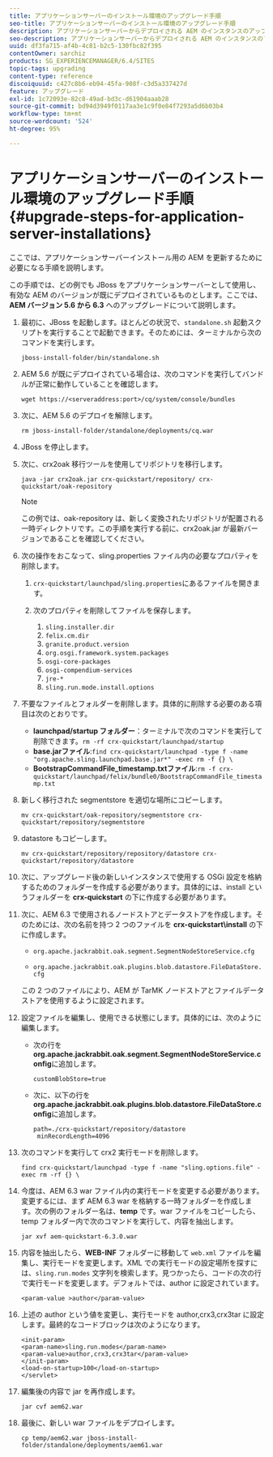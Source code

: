 ```yaml
---
title: アプリケーションサーバーのインストール環境のアップグレード手順
seo-title: アプリケーションサーバーのインストール環境のアップグレード手順
description: アプリケーションサーバーからデプロイされる AEM のインスタンスのアップグレード方法について説明します。
seo-description: アプリケーションサーバーからデプロイされる AEM のインスタンスのアップグレード方法について説明します。
uuid: df3fa715-af4b-4c81-b2c5-130fbc82f395
contentOwner: sarchiz
products: SG_EXPERIENCEMANAGER/6.4/SITES
topic-tags: upgrading
content-type: reference
discoiquuid: c427c8b6-eb94-45fa-908f-c3d5a337427d
feature: アップグレード
exl-id: 1c72093e-82c8-49ad-bd3c-d61904aaab28
source-git-commit: bd94d3949f0117aa3e1c9f0e84f7293a5d6b03b4
workflow-type: tm+mt
source-wordcount: '524'
ht-degree: 95%

---
```


# アプリケーションサーバーのインストール環境のアップグレード手順{#upgrade-steps-for-application-server-installations}

ここでは、アプリケーションサーバーインストール用の AEM を更新するために必要になる手順を説明します。

この手順では、どの例でも JBoss をアプリケーションサーバーとして使用し、有効な AEM のバージョンが既にデプロイされているものとします。ここでは、**AEM バージョン 5.6 から 6.3** へのアップグレードについて説明します。

1. 最初に、JBoss を起動します。ほとんどの状況で、`standalone.sh` 起動スクリプトを実行することで起動できます。そのためには、ターミナルから次のコマンドを実行します。

   ```shell
   jboss-install-folder/bin/standalone.sh
   ```

1. AEM 5.6 が既にデプロイされている場合は、次のコマンドを実行してバンドルが正常に動作していることを確認します。

   ```shell
   wget https://<serveraddress:port>/cq/system/console/bundles
   ```

1. 次に、AEM 5.6 のデプロイを解除します。

   ```shell
   rm jboss-install-folder/standalone/deployments/cq.war
   ```

1. JBoss を停止します。

1. 次に、crx2oak 移行ツールを使用してリポジトリを移行します。

   ```shell
   java -jar crx2oak.jar crx-quickstart/repository/ crx-quickstart/oak-repository
   ```

   >[!NOTE]
   >
   >この例では、oak-repository は、新しく変換されたリポジトリが配置される一時ディレクトリです。この手順を実行する前に、crx2oak.jar が最新バージョンであることを確認してください。

1. 次の操作をおこなって、sling.properties ファイル内の必要なプロパティを削除します。

   1. `crx-quickstart/launchpad/sling.properties`にあるファイルを開きます。
   1. 次のプロパティを削除してファイルを保存します。

      1. `sling.installer.dir`
      1. `felix.cm.dir`
      1. `granite.product.version`
      1. `org.osgi.framework.system.packages`
      1. `osgi-core-packages`
      1. `osgi-compendium-services`
      1. `jre-*`
      1. `sling.run.mode.install.options`

1. 不要なファイルとフォルダーを削除します。具体的に削除する必要のある項目は次のとおりです。

   * **launchpad/startup フォルダー**：ターミナルで次のコマンドを実行して削除できます。`rm -rf crx-quickstart/launchpad/startup`
   * **base.jarファイル**:`find crx-quickstart/launchpad -type f -name "org.apache.sling.launchpad.base.jar*" -exec rm -f {} \`
   * **BootstrapCommandFile_timestamp.txtファイル**:`rm -f crx-quickstart/launchpad/felix/bundle0/BootstrapCommandFile_timestamp.txt`

1. 新しく移行された segmentstore を適切な場所にコピーします。

   ```shell
   mv crx-quickstart/oak-repository/segmentstore crx-quickstart/repository/segmentstore
   ```

1. datastore もコピーします。

   ```shell
   mv crx-quickstart/repository/repository/datastore crx-quickstart/repository/datastore
   ```

1. 次に、アップグレード後の新しいインスタンスで使用する OSGi 設定を格納するためのフォルダーを作成する必要があります。具体的には、install というフォルダーを **crx-quickstart** の下に作成する必要があります。

1. 次に、AEM 6.3 で使用されるノードストアとデータストアを作成します。そのためには、次の名前を持つ 2 つのファイルを **crx-quickstart\install** の下に作成します。

   * `org.apache.jackrabbit.oak.segment.SegmentNodeStoreService.cfg`

   * `org.apache.jackrabbit.oak.plugins.blob.datastore.FileDataStore.cfg`

   この 2 つのファイルにより、AEM が TarMK ノードストアとファイルデータストアを使用するように設定されます。

1. 設定ファイルを編集し、使用できる状態にします。具体的には、次のように編集します。

   * 次の行を&#x200B;**org.apache.jackrabbit.oak.segment.SegmentNodeStoreService.config**&#x200B;に追加します。

      `customBlobStore=true`

   * 次に、以下の行を&#x200B;**org.apache.jackrabbit.oak.plugins.blob.datastore.FileDataStore.config**&#x200B;に追加します。

      ```
      path=./crx-quickstart/repository/datastore
       minRecordLength=4096
      ```

1. 次のコマンドを実行して crx2 実行モードを削除します。

   ```shell
   find crx-quickstart/launchpad -type f -name "sling.options.file" -exec rm -rf {} \
   ```

1. 今度は、AEM 6.3 war ファイル内の実行モードを変更する必要があります。変更するには、まず AEM 6.3 war を格納する一時フォルダーを作成します。次の例のフォルダー名は、**temp** です。war ファイルをコピーしたら、temp フォルダー内で次のコマンドを実行して、内容を抽出します。

   ```shell
   jar xvf aem-quickstart-6.3.0.war
   ```

1. 内容を抽出したら、**WEB-INF** フォルダーに移動して `web.xml` ファイルを編集し、実行モードを変更します。XML での実行モードの設定場所を探すには、`sling.run.modes` 文字列を検索します。見つかったら、コードの次の行で実行モードを変更します。デフォルトでは、author に設定されています。

   ```shell
   <param-value >author</param-value>
   ```

1. 上述の author という値を変更し、実行モードを author,crx3,crx3tar に設定します。最終的なコードブロックは次のようになります。

   ```
   <init-param>
   <param-name>sling.run.modes</param-name>
   <param-value>author,crx3,crx3tar</param-value>
   </init-param>
   <load-on-startup>100</load-on-startup>
   </servlet>
   ```

1. 編集後の内容で jar を再作成します。

   ```shell
   jar cvf aem62.war
   ```

1. 最後に、新しい war ファイルをデプロイします。

   ```shell
   cp temp/aem62.war jboss-install-folder/standalone/deployments/aem61.war
   ```
